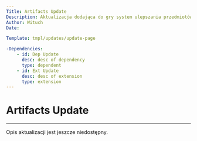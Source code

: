 ```yaml
---
Title: Artifacts Update
Description: Aktualizacja dodająca do gry system ulepszania przedmiotów za pomocą artefaktów
Author: Wituch
Date:

Template: tmpl/updates/update-page

-Dependencies:
    - id: Dep Update
      desc: desc of dependency
      type: dependent
    - id: Ext Update
      desc: desc of extension
      type: extension
---
```


# Artifacts Update
-----

Opis aktualizacji jest jeszcze niedostępny.
